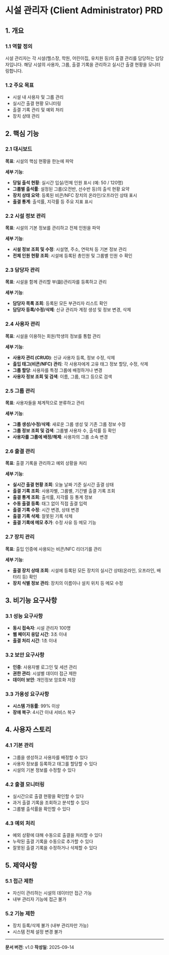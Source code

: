 # 시설 관리자 (Client Administrator) PRD

## 1. 개요

### 1.1 역할 정의
시설 관리자는 각 시설(헬스장, 학원, 어린이집, 유치원 등)의 출결 관리를 담당하는 담당자입니다. 해당 시설의 사용자, 그룹, 출결 기록을 관리하고 실시간 출결 현황을 모니터링합니다.

### 1.2 주요 목표
- 시설 내 사용자 및 그룹 관리
- 실시간 출결 현황 모니터링
- 출결 기록 관리 및 예외 처리
- 장치 상태 관리

## 2. 핵심 기능

### 2.1 대시보드
**목표**: 시설의 핵심 현황을 한눈에 파악

**세부 기능**:
- **당일 출석 현황**: 실시간 입실/전체 인원 표시 (예: 50 / 120명)
- **그룹별 출석률**: 설정된 그룹(오전반, 선수반 등)의 출석 현황 요약
- **장치 상태 요약**: 등록된 비콘/NFC 장치의 온라인/오프라인 상태 표시
- **출결 통계**: 출석률, 지각률 등 주요 지표 표시

### 2.2 시설 정보 관리
**목표**: 시설의 기본 정보를 관리하고 전체 인원을 파악

**세부 기능**:
- **시설 정보 조회 및 수정**: 시설명, 주소, 연락처 등 기본 정보 관리
- **전체 인원 현황 조회**: 시설에 등록된 총인원 및 그룹별 인원 수 확인

### 2.3 담당자 관리
**목표**: 시설을 함께 관리할 부(副)관리자를 등록하고 관리

**세부 기능**:
- **담당자 목록 조회**: 등록된 모든 부관리자 리스트 확인
- **담당자 등록/수정/삭제**: 신규 관리자 계정 생성 및 정보 변경, 삭제

### 2.4 사용자 관리
**목표**: 시설을 이용하는 회원/학생의 정보를 통합 관리

**세부 기능**:
- **사용자 관리 (CRUD)**: 신규 사용자 등록, 정보 수정, 삭제
- **출입 태그(비콘/NFC) 관리**: 각 사용자에게 고유 태그 정보 할당, 수정, 삭제
- **그룹 할당**: 사용자를 특정 그룹에 배정하거나 변경
- **사용자 정보 조회 및 검색**: 이름, 그룹, 태그 등으로 검색

### 2.5 그룹 관리
**목표**: 사용자들을 체계적으로 분류하고 관리

**세부 기능**:
- **그룹 생성/수정/삭제**: 새로운 그룹 생성 및 기존 그룹 정보 수정
- **그룹 정보 조회 및 검색**: 그룹별 사용자 수, 출석률 등 확인
- **사용자를 그룹에 배정/해제**: 사용자의 그룹 소속 변경

### 2.6 출결 관리
**목표**: 출결 기록을 관리하고 예외 상황을 처리

**세부 기능**:
- **실시간 출결 현황 조회**: 오늘 날짜 기준 실시간 출결 상태
- **출결 기록 조회**: 사용자별, 그룹별, 기간별 출결 기록 조회
- **출결 통계 조회**: 출석률, 지각률 등 통계 정보
- **수동 출결 등록**: 태그 없이 직접 출결 입력
- **출결 기록 수정**: 시간 변경, 상태 변경
- **출결 기록 삭제**: 잘못된 기록 삭제
- **출결 기록에 메모 추가**: 수정 사유 등 메모 기능

### 2.7 장치 관리
**목표**: 출입 인증에 사용되는 비콘/NFC 리더기를 관리

**세부 기능**:
- **출결 장치 상태 조회**: 시설에 등록된 모든 장치의 실시간 상태(온라인, 오프라인, 배터리 등) 확인
- **장치 식별 정보 관리**: 장치의 이름이나 설치 위치 등 메모 수정

## 3. 비기능 요구사항

### 3.1 성능 요구사항
- **동시 접속자**: 시설 관리자 100명
- **웹 페이지 응답 시간**: 3초 이내
- **출결 처리 시간**: 1초 이내

### 3.2 보안 요구사항
- **인증**: 사용자별 로그인 및 세션 관리
- **권한 관리**: 시설별 데이터 접근 제한
- **데이터 보안**: 개인정보 암호화 저장

### 3.3 가용성 요구사항
- **시스템 가동률**: 99% 이상
- **장애 복구**: 4시간 이내 서비스 복구

## 4. 사용자 스토리

### 4.1 기본 관리
- 그룹을 생성하고 사용자를 배정할 수 있다
- 사용자 정보를 등록하고 태그를 할당할 수 있다
- 시설의 기본 정보를 수정할 수 있다

### 4.2 출결 모니터링
- 실시간으로 출결 현황을 확인할 수 있다
- 과거 출결 기록을 조회하고 분석할 수 있다
- 그룹별 출석률을 확인할 수 있다

### 4.3 예외 처리
- 예외 상황에 대해 수동으로 출결을 처리할 수 있다
- 누락된 출결 기록을 수동으로 추가할 수 있다
- 잘못된 출결 기록을 수정하거나 삭제할 수 있다

## 5. 제약사항

### 5.1 접근 제한
- 자신이 관리하는 시설의 데이터만 접근 가능
- 내부 관리자 기능에 접근 불가

### 5.2 기능 제한
- 장치 등록/삭제 불가 (내부 관리자만 가능)
- 시스템 전체 설정 변경 불가

---

**문서 버전**: v1.0
**작성일**: 2025-09-14
